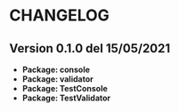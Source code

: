 # CHANGELOG

## Version 0.1.0 del 15/05/2021
 
+ **Package: console**
+ **Package: validator** 
+ **Package: TestConsole**
+ **Package: TestValidator**

